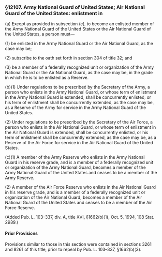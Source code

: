 ### §12107. Army National Guard of United States; Air National Guard of the United States: enlistment in ###

(a) Except as provided in subsection (c), to become an enlisted member of the Army National Guard of the United States or the Air National Guard of the United States, a person must—

(1) be enlisted in the Army National Guard or the Air National Guard, as the case may be;

(2) subscribe to the oath set forth in section 304 of title 32; and

(3) be a member of a federally recognized unit or organization of the Army National Guard or the Air National Guard, as the case may be, in the grade in which he is to be enlisted as a Reserve.

(b)(1) Under regulations to be prescribed by the Secretary of the Army, a person who enlists in the Army National Guard, or whose term of enlistment in the Army National Guard is extended, shall be concurrently enlisted, or his term of enlistment shall be concurrently extended, as the case may be, as a Reserve of the Army for service in the Army National Guard of the United States.

(2) Under regulations to be prescribed by the Secretary of the Air Force, a person who enlists in the Air National Guard, or whose term of enlistment in the Air National Guard is extended, shall be concurrently enlisted, or his term of enlistment shall be concurrently extended, as the case may be, as a Reserve of the Air Force for service in the Air National Guard of the United States.

(c)(1) A member of the Army Reserve who enlists in the Army National Guard in his reserve grade, and is a member of a federally recognized unit or organization of the Army National Guard, becomes a member of the Army National Guard of the United States and ceases to be a member of the Army Reserve.

(2) A member of the Air Force Reserve who enlists in the Air National Guard in his reserve grade, and is a member of a federally recognized unit or organization of the Air National Guard, becomes a member of the Air National Guard of the United States and ceases to be a member of the Air Force Reserve.

(Added Pub. L. 103–337, div. A, title XVI, §1662(b)(1), Oct. 5, 1994, 108 Stat. 2989.)

#### Prior Provisions ####

Provisions similar to those in this section were contained in sections 3261 and 8261 of this title, prior to repeal by Pub. L. 103–337, §1662(b)(3).